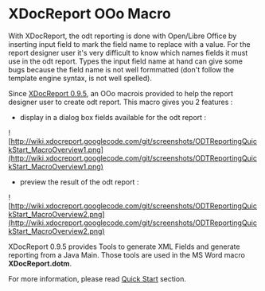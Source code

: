 # XDocReport OOo Macro #

With XDocReport, the odt reporting is done with Open/Libre Office by inserting input field to mark the field name to replace with a value. For the report designer user it's very difficult
to know which names fields it must use in the odt report. Types the input field name at hand can give some bugs because the field name is not well formmatted (don't follow the template engine syntax, is not well spelled).

Since [XDocReport 0.9.5](http://code.google.com/p/xdocreport/wiki/XDocReport095), an OOo macrois provided to help the report designer user to create odt report. This macro gives you 2 features :

  * display in a dialog box fields available for the odt report :

![http://wiki.xdocreport.googlecode.com/git/screenshots/ODTReportingQuickStart_MacroOverview1.png](http://wiki.xdocreport.googlecode.com/git/screenshots/ODTReportingQuickStart_MacroOverview1.png)

  * preview the result of the odt report :

![http://wiki.xdocreport.googlecode.com/git/screenshots/ODTReportingQuickStart_MacroOverview2.png](http://wiki.xdocreport.googlecode.com/git/screenshots/ODTReportingQuickStart_MacroOverview2.png)

XDocReport 0.9.5 provides Tools to generate XML Fields and generate reporting from a Java Main. Those tools are used in the MS Word macro **XDocReport.dotm**.

For more information, please read [Quick Start](https://code.google.com/p/xdocreport/wiki/ODTReportingQuickStart) section.